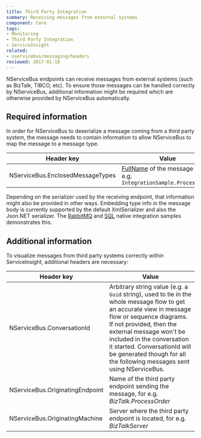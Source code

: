 ```yaml
---
title: Third Party Integration
summary: Receiving messages from external systems
component: Core
tags:
- Monitoring
- Third Party Integration
- ServiceInsight
related:
- nservicebus/messaging/headers
reviewed: 2017-01-18
---
```


NServiceBus endpoints can receive messages from external systems (such as BizTalk, TIBCO, etc). To ensure those messages can be handled correctly by NServiceBus, additional information might be required which are otherwise provided by NServiceBus automatically.


## Required information

In order for NServiceBus to deserialize a message coming from a third party system, the message needs to contain information to allow NServiceBus to map the message to a message type.

Header key  | Value
------------- | -------------
NServiceBus.EnclosedMessageTypes  | [FullName](https://msdn.microsoft.com/en-us/library/system.type.fullname) of the message type, e.g. `IntegrationSample.ProcessOrder`


Depending on the serializer used by the receiving endpoint, that information might also be provided in other ways. Embedding type info in the message body is currently supported by the default XmlSerializer and also the Json.NET serializer. The [RabbitMQ](/samples/rabbitmq/native-integration/) and [SQL](/samples/sqltransport/native-integration/) native integration samples demonstrates this.


## Additional information

To visualize messages from third party systems correctly within ServiceInsight, additional headers are necessary:

Header key  | Value
------------- | -------------
NServiceBus.ConversationId  | Arbitrary string value (e.g. a `Guid` string), used to tie in the whole message flow to get an accurate view in message flow or sequence diagrams. If not provided, then the external message won't be included in the conversation it started. ConversationId will be generated though for all the following messages sent using NServiceBus.
NServiceBus.OriginatingEndpoint  | Name of the third party endpoint sending the message, for e.g. *BizTalk.ProcessOrder*
NServiceBus.OriginatingMachine  | Server where the third party endpoint is located, for e.g. *BizTalkServer*
